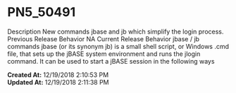 # PN5_50491

Description New commands jbase and jb which simplify the login process. Previous Release Behavior NA Current Release Behavior jbase / jb commands jbase (or its synonym jb) is a small shell script, or Windows .cmd file, that sets up the jBASE system environment and runs the jlogin command. It can be used to start a jBASE session in the following ways  

**Created At:** 12/19/2018 2:10:53 PM  
**Updated At:** 12/19/2018 2:11:38 PM  

